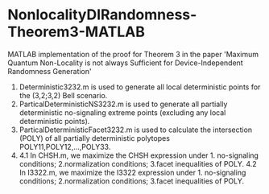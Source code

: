 # NonlocalityDIRandomness-Theorem3-MATLAB
MATLAB implementation of the proof for Theorem 3 in the paper 'Maximum Quantum Non-Locality is not always Sufficient for Device-Independent Randomness Generation'

1. Deterministic3232.m is used to generate all local deterministic points for the (3,2;3,2) Bell scenario.
2. ParticalDeterministicNS3232.m is used to generate all partially deterministic no-signaling extreme points (excluding any local deterministic points).
3. ParticalDeterministicFacet3232.m is used to calculate the intersection (POLY) of all partially deterministic polytopes POLY11,POLY12,...,POLY33.
4. 
   4.1 In CHSH.m, we maximize the CHSH expression under 1. no-signaling conditions; 2.normalization conditions; 3.facet inequalities of POLY.
   4.2 In I3322.m, we maximize the I3322 expression under 1. no-signaling conditions; 2.normalization conditions; 3.facet inequalities of POLY.
